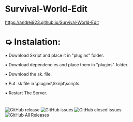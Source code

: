 # Survival-World-Edit
https://andrei923.github.io/Survival-World-Edit

# ➭ Instalation:
▪ Download Skript and place it in "plugins" folder.

▪ Download dependencies and place them in "plugins" folder.

▪ Download the sk. file.

▪ Put .sk file in \plugins\Skript\scripts.

▪ Restart The Server.

#
![GitHub release](https://img.shields.io/github/release/andrei923/Survival-World-Edit.svg?style=for-the-badge)
![GitHub issues](https://img.shields.io/github/issues-raw/andrei923/Survival-World-Edit.svg?style=for-the-badge)
![GitHub closed issues](https://img.shields.io/github/issues-closed-raw/andrei923/Survival-World-Edit.svg?style=for-the-badge)
![GitHub All Releases](https://img.shields.io/github/downloads/andrei923/Survival-World-Edit/total.svg?style=for-the-badge)
